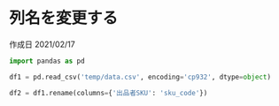 # 列名を変更する

作成日 2021/02/17

```python
import pandas as pd

df1 = pd.read_csv('temp/data.csv', encoding='cp932', dtype=object)

df2 = df1.rename(columns={'出品者SKU': 'sku_code'})
```
